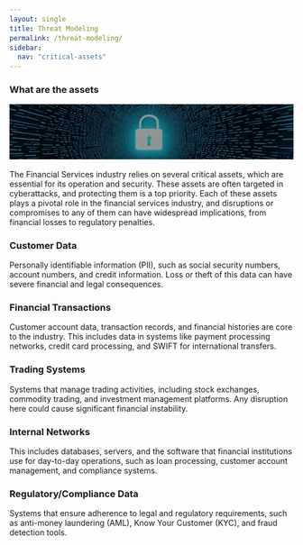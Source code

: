 ```yaml
---
layout: single
title: Threat Modeling 
permalink: /threat-modeling/
sidebar:
  nav: "critical-assets"
---
```


### What are the assets
![lock](/assets/Image-assets.png)

The Financial Services industry relies on several critical assets, which are essential for its operation and security. These assets are often targeted in cyberattacks, and protecting them is a top priority. Each of these assets plays a pivotal role in the financial services industry, and disruptions or compromises to any of them can have widespread implications, from financial losses to regulatory penalties.

### Customer Data
Personally identifiable information (PII), such as social security numbers, account numbers, and credit information. Loss or theft of this data can have severe financial and legal consequences.

### Financial Transactions
Customer account data, transaction records, and financial histories are core to the industry. This includes data in systems like payment processing networks, credit card processing, and SWIFT for international transfers.

### Trading Systems
Systems that manage trading activities, including stock exchanges, commodity trading, and investment management platforms. Any disruption here could cause significant financial instability.

### Internal Networks
This includes databases, servers, and the software that financial institutions use for day-to-day operations, such as loan processing, customer account management, and compliance systems.

### Regulatory/Compliance Data
Systems that ensure adherence to legal and regulatory requirements, such as anti-money laundering (AML), Know Your Customer (KYC), and fraud detection tools.